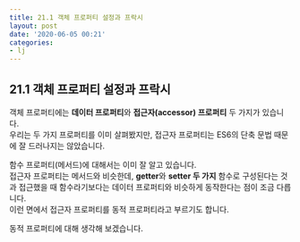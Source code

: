 ```yaml
---
title: 21.1 객체 프로퍼티 설정과 프락시
layout: post
date: '2020-06-05 00:21'
categories:
- lj
---
```


## 21.1 객체 프로퍼티 설정과 프락시

객체 프로퍼티에는 **데이터 프로퍼티**와 **접근자(accessor) 프로퍼티** 두 가지가 있습니다.  
우리는 두 가지 프로퍼티를 이미 살펴봤지만, 접근자 프로퍼티는 ES6의 단축 문법 때문에 잘 드러나지는 
않았습니다.

함수 프로퍼티(메서드)에 대해서는 이미 잘 알고 있습니다.  
접근자 프로퍼티는 메서드와 비슷한데, **getter**와 **setter 두 가지** 함수로 구성된다는 것과 
접근했을 때 함수라기보다는 데이터 프로퍼티와 비슷하게 동작한다는 점이 조금 다릅니다.  
이런 면에서 접근자 프로퍼티를 동적 프로퍼티라고 부르기도 합니다.

동적 프로퍼티에 대해 생각해 보겠습니다.




















